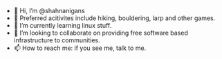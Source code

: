 - 👋 Hi, I’m @shahnanigans
- 👀 Preferred acitivites include hiking, bouldering, larp and other games.
- 🌱 I’m currently learning linux stuff.
- 💞️ I’m looking to collaborate on providing free software based infrastructure to communities.
- 📫 How to reach me: if you see me, talk to me.

<!---
leCoqEstSeb/leCoqEstSeb is a ✨ special ✨ repository because its `README.md` (this file) appears on your GitHub profile.
You can click the Preview link to take a look at your changes.
--->
